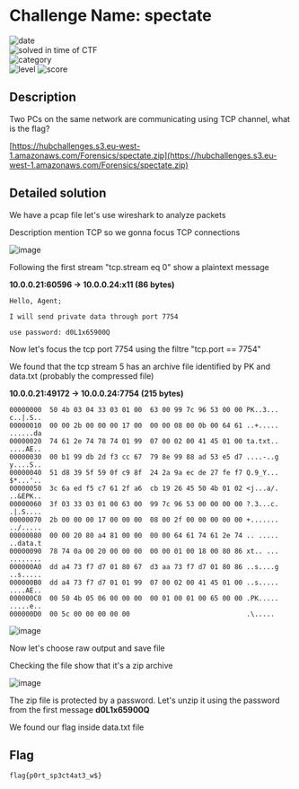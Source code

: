 # Challenge Name: spectate  

![date](https://img.shields.io/badge/date-19.03.2021-brightgreen.svg)  
![solved in time of CTF](https://img.shields.io/badge/solved-in%20time%20of%20CTF-brightgreen.svg)   
![category](https://img.shields.io/badge/category-Network-blueviolet.svg)   
![level](https://img.shields.io/badge/level-Easy-blue.svg)
![score](https://img.shields.io/badge/score-50-blue.svg)

## Description

Two PCs on the same network are communicating using TCP channel, what is the flag?

[https://hubchallenges.s3.eu-west-1.amazonaws.com/Forensics/spectate.zip](https://hubchallenges.s3.eu-west-1.amazonaws.com/Forensics/spectate.zip)

## Detailed solution

We have a pcap file let's use wireshark to analyze packets

Description mention TCP so we gonna focus TCP connections

![image](https://user-images.githubusercontent.com/72421091/159141822-0b96eef0-e65c-4e1a-8ae8-925843691af6.png)

Following the first stream "tcp.stream eq 0" show a plaintext message

**10.0.0.21:60596 -> 10.0.0.24:x11 (86 bytes)**

```
Hello, Agent; 

I will send private data through port 7754 

use password: d0L1x65900Q

```

Now let's focus the tcp port 7754 using the filtre "tcp.port == 7754"  

We found that the tcp stream 5 has an archive file identified by PK and data.txt (probably the compressed file)

**10.0.0.21:49172 -> 10.0.0.24:7754 (215 bytes)**

```
00000000  50 4b 03 04 33 03 01 00  63 00 99 7c 96 53 00 00 PK..3... c..|.S..
00000010  00 00 2b 00 00 00 17 00  00 00 08 00 0b 00 64 61 ..+..... ......da
00000020  74 61 2e 74 78 74 01 99  07 00 02 00 41 45 01 00 ta.txt.. ....AE..
00000030  00 b1 99 db 2d f3 cc 67  79 8e 99 88 ad 53 e5 d7 ....-..g y....S..
00000040  51 d8 39 5f 59 0f c9 8f  24 2a 9a ec de 27 fe f7 Q.9_Y... $*...'..
00000050  3c 6a ed f5 c7 61 2f a6  cb 19 26 45 50 4b 01 02 <j...a/. ..&EPK..
00000060  3f 03 33 03 01 00 63 00  99 7c 96 53 00 00 00 00 ?.3...c. .|.S....
00000070  2b 00 00 00 17 00 00 00  08 00 2f 00 00 00 00 00 +....... ../.....
00000080  00 00 20 80 a4 81 00 00  00 00 64 61 74 61 2e 74 .. ..... ..data.t
00000090  78 74 0a 00 20 00 00 00  00 00 01 00 18 00 80 86 xt.. ... ........
000000A0  dd a4 73 f7 d7 01 80 67  d3 aa 73 f7 d7 01 80 86 ..s....g ..s.....
000000B0  dd a4 73 f7 d7 01 01 99  07 00 02 00 41 45 01 00 ..s..... ....AE..
000000C0  00 50 4b 05 06 00 00 00  00 01 00 01 00 65 00 00 .PK..... .....e..
000000D0  00 5c 00 00 00 00 00                             .\.....

```

![image](https://user-images.githubusercontent.com/72421091/159142032-290d3466-278a-417f-9dbd-36656b9aaa88.png)  

Now let's choose raw output and save file  

Checking the file show that it's a zip archive 

![image](https://user-images.githubusercontent.com/72421091/159142029-2fa254ac-1923-482a-894d-12314a5a94d1.png)


The zip file is protected by a password. Let's unzip it using the password from the first message **d0L1x65900Q**

We found our flag inside data.txt file

## Flag

```
flag{p0rt_sp3ct4at3_w$}
```
